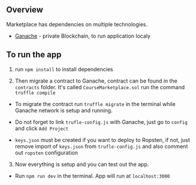 ## Overview

Marketplace has dependencies on multiple technologies.

* [Ganache](https://trufflesuite.com/ganache/) - private Blockchain, to run application localy

## To run the app
1. run `npm install` to install dependencies

2. Then migrate a contract to Ganache, contract can be found in the `contracts` folder. It's called `CourseMarketplace.sol` run the command `truffle compile`

* To migrate the contract run `truffle migrate` in the terminal while Ganache network is setup and running.

* Do not forget to link `trufle-config.js` with Ganache, just go to `config` and click `Add Project`

* `keys.json` must be created if you want to deploy to Ropsten, if not, just remove import of `keys.json` from `trufle-config.js` and also comment out `ropsten` configuration

3. Now everything is setup and you can test out the app.

* Run `npm run dev` in the terminal. App will run at `localhost:3000`
